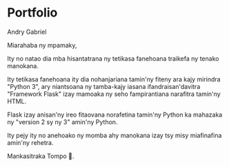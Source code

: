 # Portfolio
Andry Gabriel

Miarahaba ny mpamaky, 

Ity no natao dia mba hisantatrana ny tetikasa fanehoana traikefa ny tenako manokana. 

Ity tetikasa fanehoana ity dia nohanjariana tamin'ny fiteny ara kajy mirindra "Python 3", ary niantsoana ny tamba-kajy iasana ifandraisan'davitra "Framework Flask" izay mamoaka ny seho fampirantiana narafitra tamin'ny HTML. 

Flask izay anisan'ny ireo fitaovana norafetina tamin'ny Python ka mahazaka ny "version 2 sy ny 3" amin'ny Python. 

Ity pejy ity no anehoako ny momba ahy manokana izay tsy misy miafinafina amin'ny rehetra. 

Mankasitraka Tompo 🙏. 

